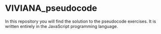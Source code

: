 # VIVIANA_pseudocode

In this repository you will find the solution to the pseudocode exercises. 
It is written entirely in the JavaScript programming language.
